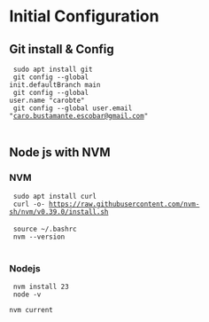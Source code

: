 # Initial Configuration

## Git install & Config

<code> sudo apt install git  </code> <br>
<code> git config --global init.defaultBranch main </code> <br>
<code> git config --global user.name "carobte" </code> <br>
<code> git config --global user.email "caro.bustamante.escobar@gmail.com" </code> <br>

## Node js with NVM

### NVM
<code> sudo apt install curl </code> <br>
<code> curl -o- https://raw.githubusercontent.com/nvm-sh/nvm/v0.39.0/install.sh </code> <br>
<code> source ~/.bashrc </code> <br>
<code> nvm --version </code> <br>

### Nodejs
<code> nvm install 23 </code> <br>
<code> node -v </code> <br>
<code> nvm current </code> <br>

